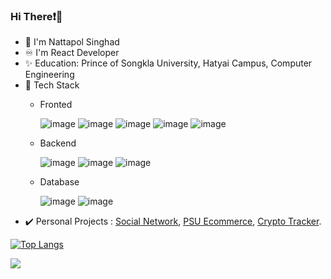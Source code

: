 
### Hi There❗👋
- 🧑 I'm Nattapol Singhad 
- ♾️ I'm React Developer 
- ✨ Education: Prince of Songkla University, Hatyai Campus, Computer Engineering
- 🚀 Tech Stack
  - Fronted  
  
    ![image](https://img.shields.io/badge/React-20232A?style=for-the-badge&logo=react&logoColor=61DAFB) 
![image](https://img.shields.io/badge/next.js-000000?style=for-the-badge&logo=nextdotjs&logoColor=white)
![image](https://img.shields.io/badge/Material%20UI-007FFF?style=for-the-badge&logo=mui&logoColor=white)
![image](https://img.shields.io/badge/Redux-593D88?style=for-the-badge&logo=redux&logoColor=white)
![image](https://img.shields.io/badge/Tailwind_CSS-38B2AC?style=for-the-badge&logo=tailwind-css&logoColor=white)

  - Backend   
  
    ![image](https://img.shields.io/badge/Node.js-339933?style=for-the-badge&logo=nodedotjs&logoColor=white)
 ![image](https://img.shields.io/badge/Express.js-000000?style=for-the-badge&logo=express&logoColor=white)
 ![image](https://img.shields.io/badge/Go-00ADD8?style=for-the-badge&logo=go&logoColor=white)
  - Database  
  
    ![image](https://img.shields.io/badge/MongoDB-4EA94B?style=for-the-badge&logo=mongodb&logoColor=white)
 ![image](https://img.shields.io/badge/MySQL-005C84?style=for-the-badge&logo=mysql&logoColor=white)
 - ✔️ Personal Projects :
 [Social Network](https://next-sc.netlify.app), [PSU Ecommerce](https://next-psu-ecommerce.netlify.app), [Crypto Tracker](https://coinbase-blockchain.netlify.app).
 
 [![Top Langs](https://github-readme-stats.vercel.app/api/top-langs/?username=HaDiizz&layout=compact)](https://github.com/anuraghazra/github-readme-stats)
 
![](https://komarev.com/ghpvc/?username=HaDiizze&color=blueviolet)

